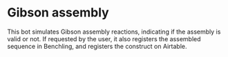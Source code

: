 # Gibson assembly
This bot simulates Gibson assembly reactions, indicating if the assembly is valid or not.
If requested by the user, it also registers the assembled sequence in Benchling, and registers the construct on Airtable.
